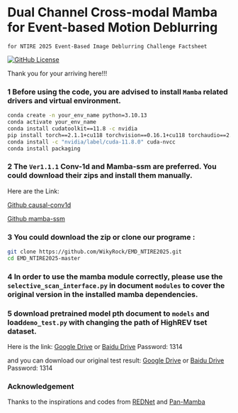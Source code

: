 # Dual Channel Cross-modal Mamba for Event-based Motion Deblurring
`for NTIRE 2025 Event-Based Image Deblurring Challenge Factsheet`


[![GitHub License](https://img.shields.io/badge/license-MIT-blue.svg)](https://opensource.org/licenses/MIT)

Thank you for your arriving here!!!

### 1 Before using the code, you are advised to install `Mamba` related drivers and virtual environment.

```bash
conda create -n your_env_name python=3.10.13
conda activate your_env_name
conda install cudatoolkit==11.8 -c nvidia
pip install torch==2.1.1+cu118 torchvision==0.16.1+cu118 torchaudio==2.1.1+cu118 -f https://mirror.sjtu.edu.cn/pytorch-wheels/torch_stable.html
conda install -c "nvidia/label/cuda-11.8.0" cuda-nvcc
conda install packaging
```

### 2 The `Ver1.1.1` Conv-1d and Mamba-ssm are preferred.  You could download their zips and install them manually.
Here are the Link:

[Github causal-conv1d](https://github.com/Dao-AILab/causal-conv1d/releases)

[Github mamba-ssm](https://github.com/state-spaces/mamba/releases)

### 3 You could download the zip or clone our programe :
```bash
git clone https://github.com/WikyRock/EMD_NTIRE2025.git
cd EMD_NTIRE2025-master
```

### 4 In order to use the mamba module correctly, please use the `selective_scan_interface.py` in document `modules` to cover the original version in the installed mamba dependencies.


### 5 download pretrained model pth document to `models` and load`demo_test.py` with changing the path of HighREV tset dataset. 

Here is the link: [Google Drive](https://drive.google.com/drive/folders/1x9f8-q7mFggnCsx0TyOkK6T79K3mOt5g?usp=drive_link) 
or [Baidu Drive](https://pan.baidu.com/s/1P_1UKENeKXxSJKysQlTcCw) Password: 1314

and you can download our original test result: [Google Drive](https://drive.google.com/drive/folders/1x9f8-q7mFggnCsx0TyOkK6T79K3mOt5g?usp=drive_link)  or  [Baidu Drive](https://pan.baidu.com/s/1n4EDpjyeO6h9Pf1rpMIgjg) Password: 1314


### Acknowledgement

Thanks to the inspirations and codes from [REDNet](https://github.com/xufangchn/Motion-Deblurring-with-Real-Events.git) and 
[Pan-Mamba](https://github.com/alexhe101/Pan-Mamba.git)

